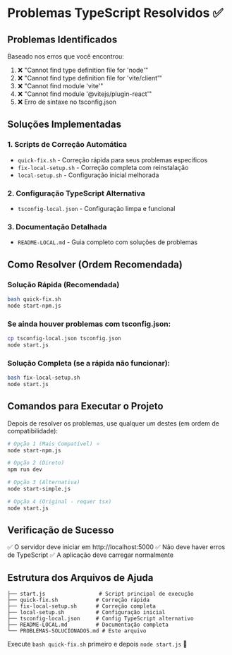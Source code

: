 # Problemas TypeScript Resolvidos ✅

## Problemas Identificados
Baseado nos erros que você encontrou:

1. ❌ "Cannot find type definition file for 'node'"
2. ❌ "Cannot find type definition file for 'vite/client'"
3. ❌ "Cannot find module 'vite'"
4. ❌ "Cannot find module '@vitejs/plugin-react'"
5. ❌ Erro de sintaxe no tsconfig.json

## Soluções Implementadas

### 1. Scripts de Correção Automática
- `quick-fix.sh` - Correção rápida para seus problemas específicos
- `fix-local-setup.sh` - Correção completa com reinstalação
- `local-setup.sh` - Configuração inicial melhorada

### 2. Configuração TypeScript Alternativa
- `tsconfig-local.json` - Configuração limpa e funcional

### 3. Documentação Detalhada
- `README-LOCAL.md` - Guia completo com soluções de problemas

## Como Resolver (Ordem Recomendada)

### Solução Rápida (Recomendada)
```bash
bash quick-fix.sh
node start-npm.js
```

### Se ainda houver problemas com tsconfig.json:
```bash
cp tsconfig-local.json tsconfig.json
node start.js
```

### Solução Completa (se a rápida não funcionar):
```bash
bash fix-local-setup.sh
node start.js
```

## Comandos para Executar o Projeto

Depois de resolver os problemas, use qualquer um destes (em ordem de compatibilidade):
```bash
# Opção 1 (Mais Compatível) ⭐
node start-npm.js

# Opção 2 (Direto)
npm run dev

# Opção 3 (Alternativa)
node start-simple.js

# Opção 4 (Original - requer tsx)
node start.js
```

## Verificação de Sucesso
✅ O servidor deve iniciar em http://localhost:5000
✅ Não deve haver erros de TypeScript
✅ A aplicação deve carregar normalmente

## Estrutura dos Arquivos de Ajuda
```
├── start.js                 # Script principal de execução
├── quick-fix.sh            # Correção rápida
├── fix-local-setup.sh      # Correção completa
├── local-setup.sh          # Configuração inicial
├── tsconfig-local.json     # Config TypeScript alternativo
├── README-LOCAL.md         # Documentação completa
└── PROBLEMAS-SOLUCIONADOS.md # Este arquivo
```

Execute `bash quick-fix.sh` primeiro e depois `node start.js` 🚀